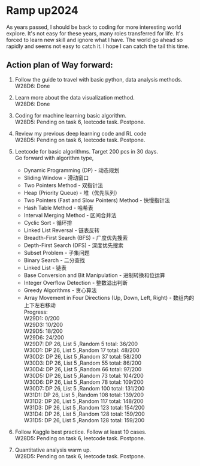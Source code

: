 # Ramp up2024
As years passed, I should be back to coding for more interesting world explore. It's not easy for these years, many roles transferred for life. It's forced to learn new skill and ignore what I have. The world go ahead so rapidly and seems not easy to catch it. I hope I can catch the tail this time. 

## Action plan of Way forward: <br/>
1. Follow the guide to travel with basic python, data analysis methods.
   W28D6: Done <br/>
3. Learn more about the data visualization method. <br/>
   W28D6: Done   <br/>
4. Coding for machine learning basic algorithm. <br/>
   W28D5: Pending on task 6,  leetcode task. Postpone. <br/>
5. Review my previous deep learning code and RL code <br/>
   W28D5: Pending on task 6,  leetcode task. Postpone. <br/>
7. Leetcode for basic algorithms. Target 200 pcs in 30 days. <br/>
   Go forward with algorithm type, <br/>
      * Dynamic Programming (DP) - 动态规划 <br/>
      * Sliding Window - 滑动窗口 <br/>
      * Two Pointers Method - 双指针法 <br/>
      * Heap (Priority Queue) - 堆（优先队列） <br/>
      * Two Pointers (Fast and Slow Pointers) Method - 快慢指针法 <br/>
      * Hash Table Method - 哈希表 <br/>
      *  Interval Merging Method - 区间合并法 <br/>
      * Cyclic Sort - 循环排 <br/>
      *  Linked List Reversal - 链表反转 <br/>
      * Breadth-First Search (BFS) - 广度优先搜索 <br/>
      *  Depth-First Search (DFS) - 深度优先搜索 <br/>
      * Subset Problem - 子集问题 <br/>
      *  Binary Search - 二分查找 <br/>
      *  Linked List - 链表 <br/>
      * Base Conversion and Bit Manipulation - 进制转换和位运算 <br/>
      * Integer Overflow Detection - 整数溢出判断 <br/>
      * Greedy Algorithms - 贪心算法 <br/>
      * Array Movement in Four Directions (Up, Down, Left, Right) - 数组内的上下左右移动 <br/>
    Progress: <br/>
        W29D1: 0/200 <br/>
        W29D3: 10/200 <br/>
        W29D5: 18/200 <br/>
        W29D6: 24/200 <br/>
        W29D7: DP 26,  List 5 ,Random 5 total: 36/200<br/>
        W30D1: DP 26,  List 5 ,Random 17 total: 48/200<br/>
        W30D2: DP 26,  List 5 ,Random 37 total: 58/200<br/>
        W30D3: DP 26,  List 5 ,Random 55 total: 86/200<br/>
        W30D4: DP 26,  List 5 ,Random 66 total: 97/200<br/>
        W30D5: DP 26,  List 5 ,Random 73 total: 104/200<br/>
        W30D6: DP 26,  List 5 ,Random 78 total: 109/200<br/>
        W30D7: DP 26,  List 5 ,Random 100 total: 131/200<br/>
        W31D1: DP 26,  List 5 ,Random 108 total: 139/200<br/>
        W31D2: DP 26,  List 5 ,Random 117 total: 148/200<br/>
        W31D3: DP 26,  List 5 ,Random 123 total: 154/200<br/>
        W31D4: DP 26,  List 5 ,Random 128 total: 159/200<br/>
        W31D5: DP 26,  List 5 ,Random 128 total: 159/200<br/>
        
8. Follow Kaggle best practice. Follow at least 10 cases. <br/>
   W28D5: Pending on task 6,  leetcode task. Postpone. <br/>
10. Quantitative analysis warm up. <br/>
    W28D5: Pending on task 6,  leetcode task. Postpone. <br/>
